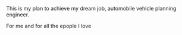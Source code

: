 This is my plan to achieve my dream job, automobile vehicle planning engineer.

For me and for all the epople I love

